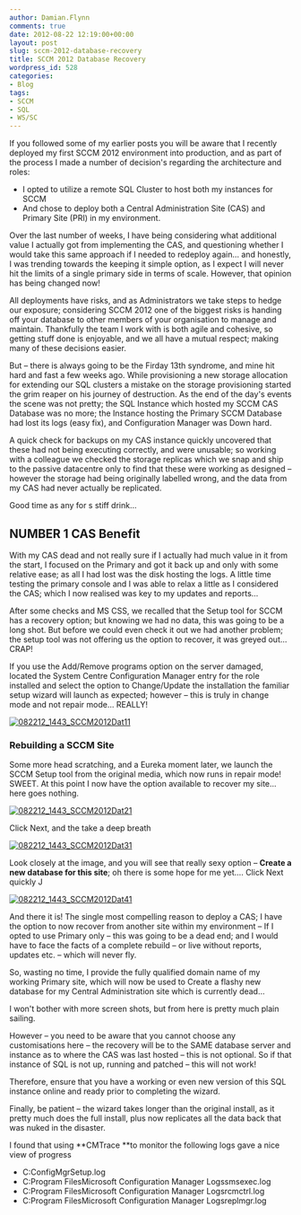 ```yaml
---
author: Damian.Flynn
comments: true
date: 2012-08-22 12:19:00+00:00
layout: post
slug: sccm-2012-database-recovery
title: SCCM 2012 Database Recovery
wordpress_id: 528
categories:
- Blog
tags:
- SCCM
- SQL
- WS/SC
---
```


If you followed some of my earlier posts you will be aware that I recently deployed my first SCCM 2012 environment into production, and as part of the process I made a number of decision's regarding the architecture and roles:

  * I opted to utilize a remote SQL Cluster to host both my instances for SCCM  
  * And chose to deploy both a Central Administration Site (CAS) and Primary Site (PRI) in my environment. 

Over the last number of weeks, I have being considering what additional value I actually got from implementing the CAS, and questioning whether I would take this same approach if I needed to redeploy again… and honestly, I was trending towards the keeping it simple option, as I expect I will never hit the limits of a single primary side in terms of scale. However, that opinion has being changed now!

All deployments have risks, and as Administrators we take steps to hedge our exposure; considering SCCM 2012 one of the biggest risks is handing off your database to other members of your organisation to manage and maintain. Thankfully the team I work with is both agile and cohesive, so getting stuff done is enjoyable, and we all have a mutual respect; making many of these decisions easier.

But – there is always going to be the Firday 13th syndrome, and mine hit hard and fast a few weeks ago. While provisioning a new storage allocation for extending our SQL clusters a mistake on the storage provisioning started the grim reaper on his journey of destruction. As the end of the day's events the scene was not pretty; the SQL Instance which hosted my SCCM CAS Database was no more; the Instance hosting the Primary SCCM Database had lost its logs (easy fix), and Configuration Manager was Down hard.

A quick check for backups on my CAS instance quickly uncovered that these had not being executing correctly, and were unusable; so working with a colleague we checked the storage replicas which we snap and ship to the passive datacentre only to find that these were working as designed – however the storage had being originally labelled wrong, and the data from my CAS had never actually be replicated.

Good time as any for s stiff drink…

## NUMBER 1 CAS Benefit

With my CAS dead and not really sure if I actually had much value in it from the start, I focused on the Primary and got it back up and only with some relative ease; as all I had lost was the disk hosting the logs. A little time testing the primary console and I was able to relax a little as I considered the CAS; which I now realised was key to my updates and reports…

After some checks and MS CSS, we recalled that the Setup tool for SCCM has a recovery option; but knowing we had no data, this was going to be a long shot. But before we could even check it out we had another problem; the setup tool was not offering us the option to recover, it was greyed out… CRAP!

If you use the Add/Remove programs option on the server damaged, located the System Centre Configuration Manager entry for the role installed and select the option to Change/Update the installation the familiar setup wizard will launch as expected; however – this is truly in change mode and not repair mode… REALLY!

[![082212_1443_SCCM2012Dat11](/Media/2014/02/082212_1443_SCCM2012Dat11_thumb.png)](/Media/2014/02/082212_1443_SCCM2012Dat11.png)

### Rebuilding a SCCM Site

Some more head scratching, and a Eureka moment later, we launch the SCCM Setup tool from the original media, which now runs in repair mode! SWEET. At this point I now have the option available to recover my site... here goes nothing.

[![082212_1443_SCCM2012Dat21](/Media/2014/02/082212_1443_SCCM2012Dat21_thumb.png)](/Media/2014/02/082212_1443_SCCM2012Dat21.png)

Click Next, and the take a deep breath

[![082212_1443_SCCM2012Dat31](/Media/2014/02/082212_1443_SCCM2012Dat31_thumb.png)](/Media/2014/02/082212_1443_SCCM2012Dat31.png)

Look closely at the image, and you will see that really sexy option – **Create a new database for this site**; oh there is some hope for me yet…. Click Next quickly J

[![082212_1443_SCCM2012Dat41](/Media/2014/02/082212_1443_SCCM2012Dat41_thumb.png)](/Media/2014/02/082212_1443_SCCM2012Dat41.png)

And there it is! The single most compelling reason to deploy a CAS; I have the option to now recover from another site within my environment – If I opted to use Primary only – this was going to be a dead end; and I would have to face the facts of a complete rebuild – or live without reports, updates etc. – which will never fly.

So, wasting no time, I provide the fully qualified domain name of my working Primary site, which will now be used to Create a flashy new database for my Central Administration site which is currently dead…

I won't bother with more screen shots, but from here is pretty much plain sailing.

However – you need to be aware that you cannot choose any customisations here – the recovery will be to the SAME database server and instance as to where the CAS was last hosted – this is not optional. So if that instance of SQL is not up, running and patched – this will not work!

Therefore, ensure that you have a working or even new version of this SQL instance online and ready prior to completing the wizard.

Finally, be patient – the wizard takes longer than the original install, as it pretty much does the full install, plus now replicates all the data back that was nuked in the disaster.

I found that using **CMTrace **to monitor the following logs gave a nice view of progress

  * C:ConfigMgrSetup.log  
  * C:Program FilesMicrosoft Configuration Manager Logssmsexec.log  
  * C:Program FilesMicrosoft Configuration Manager Logsrcmctrl.log  
  * C:Program FilesMicrosoft Configuration Manager Logsreplmgr.log 
